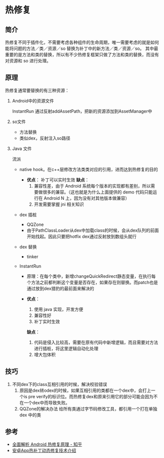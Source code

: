 # 热修复

## 简介

热修复不同于插件化，不需要考虑各种组件的生命周期，唯一需要考虑的就是如何能将问题的方法／类／资源／so 替换为补丁中的新方法／类／资源／so。
其中最重要的是方法和类的替换，所以有不少热修复框架只做了方法和类的替换，而没有对资源和 so 进行处理。

## 原理

热修复通常要替换的有三种资源：

1. Android中的资源文件

    InstantRun 通过反射addAssetPath，把新的资源添加到AssetManager中

2. so文件

    - 方法替换
    - 类似dex，反射注入so路径

3. Java 文件

    流派

    - native hook。在c++层修改方法类类对应的引用，进而达到热修复的目的

        - **优点**：
            补丁可以实时生效
            **缺点**：
            1. 兼容性差，由于 Android 系统每个版本的实现都有差别，所以需要做很多的兼容。（这也就是为什么上面提供的 demo 代码只能运行在 Android N 上，因为没有对其他版本做兼容）
            2. 开发需要掌握 jni 相关知识

    - dex 插桩

        - QQZone
        - 由于PathClassLoader从dex中加载class的时候，会从dex队列的前面开始找起。因此只要把hotfix dex通过反射放到数组头就行

    - dex 替换

        - tinker

    - InstantRun

        - 原理：在每个类中，新增changeQuickRedirect静态变量，在执行每个方法之前都判断这个变量是否存在，如果存在则替换。而patch也是通过放到dex猎豹的最前面来解决的

        - **优点**：

            1. 使用 java 实现，开发方便
            2. 兼容性好
            3. 补丁实时生效

            **缺点**：

            1. 代码是侵入比较高，需要在原有代码中新增逻辑，而且需要对方法进行插桩，将这里逻辑自动化处理
            2. 增大包体积

## 技巧

1. 不同dex下的class互相引用的时候，解决校验错误
    1. 原因是dex转odex的时候，如果互相引用的类都在一个dex中，会打上一个is pre verify的标识位。而热修复dex和原来引用它的部分可能会因为不在一个dex中而导致失败。
    2. QQZone的解决办法 给所有类通过字节码修改工具，都引用一个打在单独dex 中的类

## 参考

-  [全面解析 Android 热修复原理 - 知乎](https://zhuanlan.zhihu.com/p/75465215)
- [安卓App热补丁动态修复技术介绍](https://mp.weixin.qq.com/s?__biz=MzI1MTA1MzM2Nw==&mid=400118620&idx=1&sn=b4fdd5055731290eef12ad0d17f39d4a)